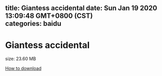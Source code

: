 
title: Giantess accidental
date: Sun Jan 19 2020 13:09:48 GMT+0800 (CST)    
categories: baidu
---

# Giantess accidental
size: 23.60 MB
 
 

[How to download](https://bpcam.bemobtrk.com/go/2ceec3aa-1ca2-46d6-b9ff-aaa5c184517c?jno=893)
